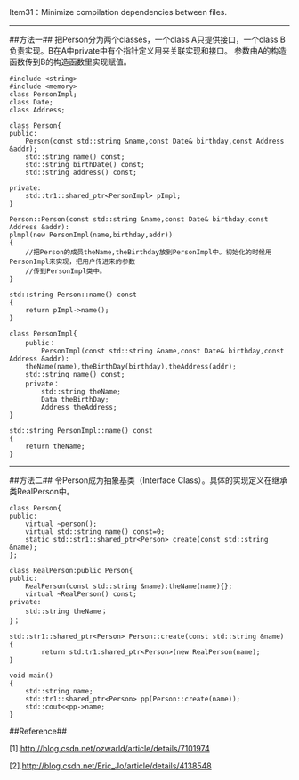 Item31：Minimize compilation dependencies between files.

-----------------------------------------------------------------------------------

##方法一##
把Person分为两个classes，一个class A只提供接口，一个class B负责实现。B在A中private中有个指针定义用来关联实现和接口。
参数由A的构造函数传到B的构造函数里实现赋值。

``` 
#include <string>
#include <memory>
class PersonImpl;
class Date;
class Address;

class Person{
public:
	Person(const std::string &name,const Date& birthday,const Address &addr);
	std::string name() const;
	std::string birthDate() const;
	std::string address() const;

private:
	std::tr1::shared_ptr<PersonImpl> pImpl;
}

Person::Person(const std::string &name,const Date& birthday,const Address &addr):
plmpl(new PersonImpl(name,birthday,addr))
{
	//把Person的成员theName,theBirthday放到PersonImpl中。初始化的时候用PersonImpl来实现，把用户传进来的参数
	//传到PersonImpl类中。
}

std::string Person::name() const
{
	return pImpl->name();
}

class PersonImpl{
	public：
		PersonImpl(const std::string &name,const Date& birthday,const Address &addr):
	theName(name),theBirthDay(birthday),theAddress(addr);
	std::string name() const;
	private：
		std::string theName;
		Data theBirthDay;
		Address theAddress;
}

std::string PersonImpl::name() const
{
	return theName;
}
``` 

---------------------------------

##方法二##
令Person成为抽象基类（Interface Class）。具体的实现定义在继承类RealPerson中。

``` 
class Person{
public:
	virtual ~person();
	virtual std::string name() const=0;
	static std::str1::shared_ptr<Person> create(const std::string &name);
};

class RealPerson:public Person{
public:
	RealPerson(const std::string &name):theName(name){};
	virtual ~RealPerson() const;
private:
	std::string theName；
}；

std::str1::shared_ptr<Person> Person::create(const std::string &name)
{
		return std:tr1:shared_ptr<Person>(new RealPerson(name);
}

void main()
{
	std::string name;
	std::tr1::shared_ptr<Person> pp(Person::create(name));
	std::cout<<pp->name;
}

``` 


##Reference##

[1].http://blog.csdn.net/ozwarld/article/details/7101974

[2].http://blog.csdn.net/Eric_Jo/article/details/4138548
